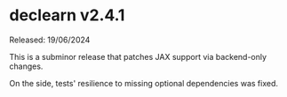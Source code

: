 # declearn v2.4.1

Released: 19/06/2024

This is a subminor release that patches JAX support via backend-only changes.

On the side, tests' resilience to missing optional dependencies was fixed.

